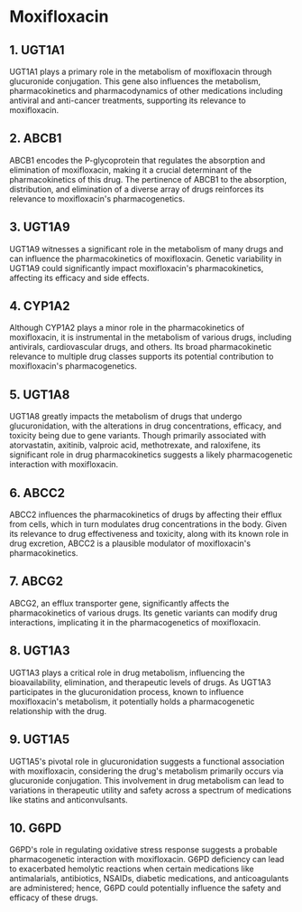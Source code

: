 # Moxifloxacin

## 1. UGT1A1
UGT1A1 plays a primary role in the metabolism of moxifloxacin through glucuronide conjugation. This gene also influences the metabolism, pharmacokinetics and pharmacodynamics of other medications including antiviral and anti-cancer treatments, supporting its relevance to moxifloxacin.

## 2. ABCB1
ABCB1 encodes the P-glycoprotein that regulates the absorption and elimination of moxifloxacin, making it a crucial determinant of the pharmacokinetics of this drug. The pertinence of ABCB1 to the absorption, distribution, and elimination of a diverse array of drugs reinforces its relevance to moxifloxacin's pharmacogenetics.

## 3. UGT1A9
UGT1A9 witnesses a significant role in the metabolism of many drugs and can influence the pharmacokinetics of moxifloxacin. Genetic variability in UGT1A9 could significantly impact moxifloxacin's pharmacokinetics, affecting its efficacy and side effects.

## 4. CYP1A2
Although CYP1A2 plays a minor role in the pharmacokinetics of moxifloxacin, it is instrumental in the metabolism of various drugs, including antivirals, cardiovascular drugs, and others. Its broad pharmacokinetic relevance to multiple drug classes supports its potential contribution to moxifloxacin's pharmacogenetics.

## 5. UGT1A8
UGT1A8 greatly impacts the metabolism of drugs that undergo glucuronidation, with the alterations in drug concentrations, efficacy, and toxicity being due to gene variants. Though primarily associated with atorvastatin, axitinib, valproic acid, methotrexate, and raloxifene, its significant role in drug pharmacokinetics suggests a likely pharmacogenetic interaction with moxifloxacin.

## 6. ABCC2
ABCC2 influences the pharmacokinetics of drugs by affecting their efflux from cells, which in turn modulates drug concentrations in the body. Given its relevance to drug effectiveness and toxicity, along with its known role in drug excretion, ABCC2 is a plausible modulator of moxifloxacin's pharmacokinetics.

## 7. ABCG2
ABCG2, an efflux transporter gene, significantly affects the pharmacokinetics of various drugs. Its genetic variants can modify drug interactions, implicating it in the pharmacogenetics of moxifloxacin.

## 8. UGT1A3
UGT1A3 plays a critical role in drug metabolism, influencing the bioavailability, elimination, and therapeutic levels of drugs. As UGT1A3 participates in the glucuronidation process, known to influence moxifloxacin's metabolism, it potentially holds a pharmacogenetic relationship with the drug.

## 9. UGT1A5
UGT1A5's pivotal role in glucuronidation suggests a functional association with moxifloxacin, considering the drug's metabolism primarily occurs via glucuronide conjugation. This involvement in drug metabolism can lead to variations in therapeutic utility and safety across a spectrum of medications like statins and anticonvulsants.

## 10. G6PD
G6PD's role in regulating oxidative stress response suggests a probable pharmacogenetic interaction with moxifloxacin. G6PD deficiency can lead to exacerbated hemolytic reactions when certain medications  like antimalarials, antibiotics, NSAIDs, diabetic medications, and anticoagulants are administered; hence, G6PD could potentially influence the safety and efficacy of these drugs.

